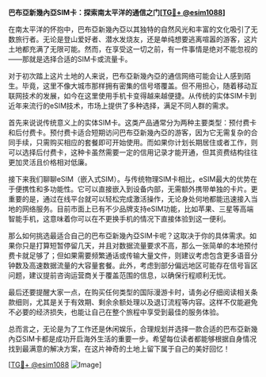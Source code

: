 **巴布亞新幾內亞SIM卡：探索南太平洋的通信之门[[TG💪+ @esim1088](https://t.me/s/esim1088)]**

在南太平洋的怀抱中，巴布亞新幾內亞以其独特的自然风光和丰富的文化吸引了无数旅行者。无论是登山爱好者、潜水发烧友，还是单纯想要逃离喧嚣的游客，这片土地都充满了无限可能。然而，在享受这一切之前，有一件事情是绝对不能忽视的——那就是选择合适的SIM卡或流量卡。

对于初次踏上这片土地的人来说，巴布亞新幾內亞的通信网络可能会让人感到陌生。毕竟，这里不像大城市那样拥有密集的信号塔覆盖。但不用担心，随着移动互联网技术的发展，如今在这里使用手机卡变得越来越便捷。从传统的实体SIM卡到近年来流行的eSIM技术，市场上提供了多种选择，满足不同人群的需求。

首先来说说传统意义上的实体SIM卡。这类产品通常分为两种主要类型：预付费卡和后付费卡。预付费卡适合短期访问巴布亞新幾內亞的游客，因为它无需复杂的合同手续，只需购买相应的套餐即可开始使用。而如果你计划长期居住或者工作，则可以选择后付费卡，这种卡虽然需要一定的信用记录才能开通，但其资费结构往往更加灵活且价格相对低廉。

接下来我们聊聊eSIM（嵌入式SIM）。与传统物理SIM卡相比，eSIM最大的优势在于便携性和多功能性。它可以直接嵌入到设备内部，无需额外携带单独的卡片。更重要的是，通过在线平台就可以轻松完成激活操作，无论身处何地都能迅速接入当地的网络服务。目前市面上已有不少品牌支持eSIM功能，比如苹果、三星等高端智能手机，这意味着你可以在不更换手机的情况下直接体验到这一便利。

那么如何挑选最适合自己的巴布亞新幾內亞SIM卡呢？这取决于你的具体需求。如果你只是打算短暂停留几天，并且对数据流量要求不高，那么一张简单的本地预付费卡就足够了；但如果需要频繁通话或传输大量文件，则建议考虑包含更多语音分钟数及高速数据流量的大容量套餐。此外，考虑到部分偏远地区可能存在信号盲区问题，建议提前咨询运营商关于覆盖范围的信息，以确保行程顺利无忧。

最后还要提醒大家一点，在购买任何类型的国际漫游卡时，请务必仔细阅读相关条款细则，尤其是关于有效期、剩余余额处理以及退订流程等内容。这样不仅能避免不必要的经济损失，也能让自己在整个旅程中享受到最佳的服务体验。

总而言之，无论是为了工作还是休闲娱乐，合理规划并选择一款合适的巴布亞新幾內亞SIM卡都是成功开启海外生活的重要一步。希望每位读者都能够根据自身情况找到最满意的解决方案，在这片神奇的土地上留下属于自己的美好回忆！

[[TG💪+ @esim1088](https://t.me/s/esim1088) ![Image](https://i.postimg.cc/4NQfJmqS/Snipaste-2025-05-13-00-14-12.png)]